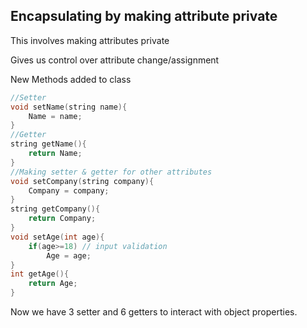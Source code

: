 ## Encapsulating by making attribute private

This involves making attributes private

Gives us control over attribute change/assignment

New Methods added to class
```cpp
//Setter
void setName(string name){
    Name = name;
}
//Getter
string getName(){
    return Name;
}
//Making setter & getter for other attributes
void setCompany(string company){
    Company = company;
}
string getCompany(){
    return Company;
}
void setAge(int age){
    if(age>=18) // input validation
        Age = age;
}
int getAge(){
    return Age;
}
```
Now we have 3 setter and 6 getters to interact with object properties.


